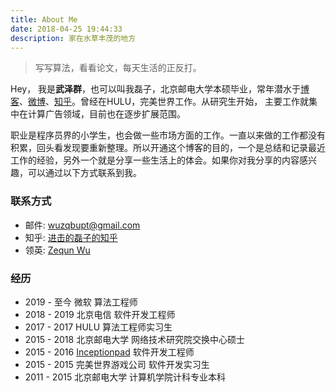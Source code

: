 ```yaml
---
title: About Me
date: 2018-04-25 19:44:33
description: 家在水草丰茂的地方
---
```


> 写写算法，看看论文，每天生活的正反打。<br>

Hey， 我是**武泽群**，也可以叫我磊子，北京邮电大学本硕毕业，常年潜水于[博客](http://wuzequn.com)、[微博](https://weibo.com/u/1922768971)、[知乎](https://www.zhihu.com/people/wu-ze-qun)。曾经在HULU，完美世界工作。从研究生开始， 主要工作就集中在计算广告领域，目前也在逐步扩展范围。

职业是程序员界的小学生，也会做一些市场方面的工作。一直以来做的工作都没有积累，回头看发现要重新整理。所以开通这个博客的目的，一个是总结和记录最近工作的经验，另外一个就是分享一些生活上的体会。如果你对我分享的内容感兴趣，可以通过以下方式联系到我。

### 联系方式
* 邮件: [wuzqbupt@gmail.com](mailto:wuzqbupt@gmail.com)
* 知乎: [进击的磊子的知乎](https://www.zhihu.com/people/wu-ze-qun)
* 领英: [Zequn Wu](https://www.linkedin.com/in/zequn-wu-038a5b133/)

### 经历
* 2019 - 至今  微软 算法工程师
* 2018 - 2019 北京电信 软件开发工程师
* 2017 - 2017 HULU 算法工程师实习生
* 2015 - 2018 北京邮电大学 网络技术研究院交换中心硕士
* 2015 - 2016 [Inceptionpad](http://www.inceptionpad.com/index.php/team) 软件开发工程师
* 2015 - 2015 完美世界游戏公司 软件开发实习生
* 2011 - 2015 北京邮电大学 计算机学院计科专业本科
